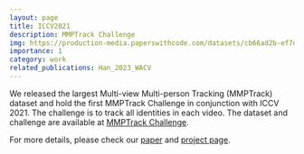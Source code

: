 ```yaml
---
layout: page
title: ICCV2021
description: MMPTrack Challenge
img: https://production-media.paperswithcode.com/datasets/cb66ad2b-ef7d-43b4-a0a2-8cceb0386452.png
importance: 1
category: work
related_publications: Han_2023_WACV
---
```


We released the largest Multi-view Multi-person Tracking (MMPTrack) dataset and hold the first MMPTrack Challenge in conjunction with ICCV 2021. The challenge is to track all identities in each video. The dataset and challenge are available at [MMPTrack Challenge](https://iccv2021-mmp.github.io/subpage/dataset.html).

For more details, please check our [paper](https://arxiv.org/abs/2111.15157) and [project page](https://iccv2021-mmp.github.io/subpage/dataset.html).


